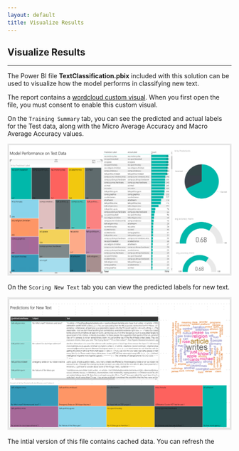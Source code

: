 ```yaml
---
layout: default
title: Visualize Results
---
```


## Visualize Results
----------------------------
The Power BI file **TextClassification.pbix** included with this solution can be used to visualize how the model performs in classifying new text.  

The report contains a [wordcloud custom visual](https://appsource.microsoft.com/en-us/product/power-bi-visuals/WA104380752?src=office).  When you first open the file, you must consent to enable this custom visual. 

On the `Training Summary` tab, you can see the predicted and actual labels for the Test data, along with the Micro Average Accuracy and Macro Average Accuracy values.  

<img src="images/pbi1.PNG" />

On the `Scoring New Text` tab you can view the predicted labels for new text.  

<img src="images/pbi2.PNG" />

The intial version of this file contains cached data. You can refresh the
